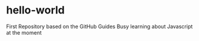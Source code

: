 # hello-world
First Repository based on the GitHub Guides
Busy learning about Javascript at the moment
